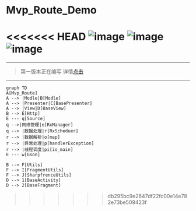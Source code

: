 # Mvp_Route_Demo
<<<<<<< HEAD
![image](https://travis-ci.org/Alamofire/Alamofire.svg?branch=master)
![image](https://img.shields.io/badge/API-14+-brightgreen.svg)
![image](https://img.shields.io/badge/Mvp_Route-v1.16.1-brightgreen.svg)
=======
---
> 第一版本正在编写 详情[点击](https://github.com/TLocation/Mvp_Route_Demo/tree/dev)
---


```
graph TD
A[Mvp_Route]
A --> |Modle|B[Modle]
A --> |Presenter|C[BasePresenter]
A --> |View|D[BaseView]
B --> E[Http]
E --- q[Source]
q -->|网络管理|e[RxManager]
q --> |数据处理|r[RxScheduer]
r --> |数据解析|o[map]
r --> |异常处理|p[handlerException]
r --> |线程调度|pi[io_main]
E --- w[Gson]

B --> F[Utils]
F --> I[FragmentUtils]
F --> J[SharpfrenceUtils]
D --> 1[BaseActivity]
D --> 2[BaseFragment]

```


>>>>>>> db295bc9e2647df22fc00e14e782e73be509423f
